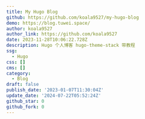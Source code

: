 ```yaml
---
title: My Hugo Blog
github: https://github.com/koala9527/my-hugo-blog
demo: https://blog.tuwei.space/
author: koala9527
author_link: https://github.com/koala9527
date: 2023-11-28T10:06:22.728Z
description: Hugo 个人博客 hugo-theme-stack 带教程
ssg:
  - Hugo
css: []
cms: []
category:
  - Blog
draft: false
publish_date: '2023-01-07T11:30:04Z'
update_date: '2024-07-22T05:52:24Z'
github_star: 0
github_fork: 0
---
```

